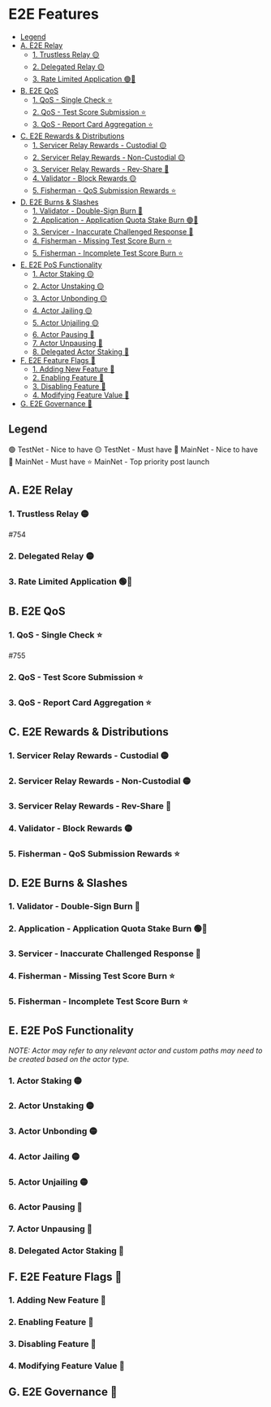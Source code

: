 # E2E Features <!-- omit in toc -->

- [Legend](#legend)
- [A. E2E Relay](#a-e2e-relay)
  - [1. Trustless Relay 🟡](#1-trustless-relay-)
  - [2. Delegated Relay 🟡](#2-delegated-relay-)
  - [3. Rate Limited Application 🟢🔴](#3-rate-limited-application-)
- [B. E2E QoS](#b-e2e-qos)
  - [1. QoS - Single Check ⭐](#1-qos---single-check-)
  - [2. QoS - Test Score Submission ⭐](#2-qos---test-score-submission-)
  - [3. QoS - Report Card Aggregation ⭐](#3-qos---report-card-aggregation-)
- [C. E2E Rewards \& Distributions](#c-e2e-rewards--distributions)
  - [1. Servicer Relay Rewards - Custodial 🟡](#1-servicer-relay-rewards---custodial-)
  - [2. Servicer Relay Rewards - Non-Custodial 🟡](#2-servicer-relay-rewards---non-custodial-)
  - [3. Servicer Relay Rewards - Rev-Share 🔵](#3-servicer-relay-rewards---rev-share-)
  - [4. Validator - Block Rewards 🟡](#4-validator---block-rewards-)
  - [5. Fisherman - QoS Submission Rewards ⭐](#5-fisherman---qos-submission-rewards-)
- [D. E2E Burns \& Slashes](#d-e2e-burns--slashes)
  - [1. Validator - Double-Sign Burn 🔴](#1-validator---double-sign-burn-)
  - [2. Application - Application Quota Stake Burn 🟢🔴](#2-application---application-quota-stake-burn-)
  - [3. Servicer - Inaccurate Challenged Response 🔵](#3-servicer---inaccurate-challenged-response-)
  - [4. Fisherman - Missing Test Score Burn ⭐](#4-fisherman---missing-test-score-burn-)
  - [5. Fisherman - Incomplete Test Score Burn ⭐](#5-fisherman---incomplete-test-score-burn-)
- [E. E2E PoS Functionality](#e-e2e-pos-functionality)
  - [1. Actor Staking 🟡](#1-actor-staking-)
  - [2. Actor Unstaking 🟡](#2-actor-unstaking-)
  - [3. Actor Unbonding 🟡](#3-actor-unbonding-)
  - [4. Actor Jailing 🟡](#4-actor-jailing-)
  - [5. Actor Unjailing 🟡](#5-actor-unjailing-)
  - [6. Actor Pausing 🔵](#6-actor-pausing-)
  - [7. Actor Unpausing 🔵](#7-actor-unpausing-)
  - [8. Delegated Actor Staking 🔵](#8-delegated-actor-staking-)
- [F. E2E Feature Flags 🔴](#f-e2e-feature-flags-)
  - [1. Adding New Feature 🔴](#1-adding-new-feature-)
  - [2. Enabling Feature 🔴](#2-enabling-feature-)
  - [3. Disabling Feature 🔴](#3-disabling-feature-)
  - [4. Modifying Feature Value 🔴](#4-modifying-feature-value-)
- [G. E2E Governance 🔴](#g-e2e-governance-)

## Legend

🟢 TestNet - Nice to have
🟡 TestNet - Must have
🔵 MainNet - Nice to have
🔴 MainNet - Must have
⭐ MainNet - Top priority post launch

## A. E2E Relay

### 1. Trustless Relay 🟡

#754

### 2. Delegated Relay 🟡

### 3. Rate Limited Application 🟢🔴

## B. E2E QoS

### 1. QoS - Single Check ⭐

#755

### 2. QoS - Test Score Submission ⭐

### 3. QoS - Report Card Aggregation ⭐

## C. E2E Rewards & Distributions

### 1. Servicer Relay Rewards - Custodial 🟡

### 2. Servicer Relay Rewards - Non-Custodial 🟡

### 3. Servicer Relay Rewards - Rev-Share 🔵

### 4. Validator - Block Rewards 🟡

### 5. Fisherman - QoS Submission Rewards ⭐

## D. E2E Burns & Slashes

### 1. Validator - Double-Sign Burn 🔴

### 2. Application - Application Quota Stake Burn 🟢🔴

### 3. Servicer - Inaccurate Challenged Response 🔵

### 4. Fisherman - Missing Test Score Burn ⭐

### 5. Fisherman - Incomplete Test Score Burn ⭐

## E. E2E PoS Functionality

_NOTE: Actor may refer to any relevant actor and custom paths may need to be created based on the actor type._

### 1. Actor Staking 🟡

### 2. Actor Unstaking 🟡

### 3. Actor Unbonding 🟡

### 4. Actor Jailing 🟡

### 5. Actor Unjailing 🟡

### 6. Actor Pausing 🔵

### 7. Actor Unpausing 🔵

### 8. Delegated Actor Staking 🔵

## F. E2E Feature Flags 🔴

### 1. Adding New Feature 🔴

### 2. Enabling Feature 🔴

### 3. Disabling Feature 🔴

### 4. Modifying Feature Value 🔴

## G. E2E Governance 🔴
